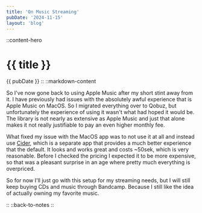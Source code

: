 ```yaml
---
title: 'On Music Streaming'
pubDate: '2024-11-15'
layout: 'blog'
---
```

::content-hero
# {{ title }}
{{ pubDate }}
::
::markdown-content

So I've now gone back to using Apple Music after my short stint away from it.
I have previously had issues with the absolutely awful experience that is Apple Music on MacOS.
So I migrated everything over to Qobuz, but unfortunately the experience of using it wasn't what had hoped it would be.
The library is not nearly as extensive as Apple Music and just that alone makes it not really justifiable to pay an even higher monthly fee.

What fixed my issue with the MacOS app was to not use it at all and instead use [Cider](https://cider.sh/), which is a separate app that provides a much better experience that the default.
It looks and works great and costs ~50sek, which is very reasonable. Before I checked the pricing I expected it to be more expensive, so that was a pleasant surprise in an age where pretty much everything is overpriced.

So for now I'll just go with this setup for my streaming needs, but I will still keep buying CDs and music through Bandcamp.
Because I still like the idea of actually owning my favorite music.

::
::back-to-notes
::